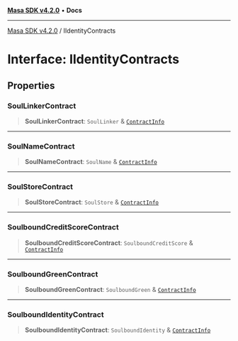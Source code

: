 [**Masa SDK v4.2.0**](../README.md) • **Docs**

***

[Masa SDK v4.2.0](../globals.md) / IIdentityContracts

# Interface: IIdentityContracts

## Properties

### SoulLinkerContract

> **SoulLinkerContract**: `SoulLinker` & [`ContractInfo`](ContractInfo.md)

***

### SoulNameContract

> **SoulNameContract**: `SoulName` & [`ContractInfo`](ContractInfo.md)

***

### SoulStoreContract

> **SoulStoreContract**: `SoulStore` & [`ContractInfo`](ContractInfo.md)

***

### SoulboundCreditScoreContract

> **SoulboundCreditScoreContract**: `SoulboundCreditScore` & [`ContractInfo`](ContractInfo.md)

***

### SoulboundGreenContract

> **SoulboundGreenContract**: `SoulboundGreen` & [`ContractInfo`](ContractInfo.md)

***

### SoulboundIdentityContract

> **SoulboundIdentityContract**: `SoulboundIdentity` & [`ContractInfo`](ContractInfo.md)
